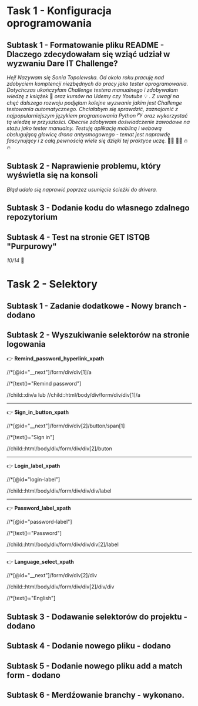 # **Task 1 - Konfiguracja oprogramowania** 
## Subtask 1 - Formatowanie pliku README - Dlaczego zdecydowałam się wziąć udział w wyzwaniu Dare IT Challenge?
*Hej! Nazywam się Sonia Topolewska. Od około roku pracuję nad zdobyciem komptencji niezbędnych do pracy jako tester oprogramowania. Dotychczas ukończyłam Challenge testera manualnego i zdobywałam wiedzę z książek* :closed_book: *oraz kursów na Udemy czy Youtube* :bulb: *. Z uwagi na chęć dalszego rozwoju podjęłam kolejne wyzwanie jakim jest Challenge testowania automatycznego. Chciałabym się sprawdzić, zaznajomić z najpopularniejszym językiem programowania Python <code><img width="15" src="https://user-images.githubusercontent.com/25181517/183423507-c056a6f9-1ba8-4312-a350-19bcbc5a8697.png" alt="Python" title="Python"/></code> oraz wykorzystać tą wiedzę w przyszłości. Obecnie zdobywam doświadczenie zawodowe na stażu jako tester manualny. Testuję aplikację mobilną i webową obsługującą głowicę drona antysmogowego - temat jest naprawdę fascynujący i z całą pewnością wiele się dzięki tej praktyce uczę.* :rocket::rocket: :muscle::muscle: :fire: :fire:
## Subtask 2 - Naprawienie problemu, który wyświetla się na konsoli 
*Błąd udało się naprawić poprzez usunięcie ścieżki do drivera.* 
## Subtask 3 - Dodanie kodu do własnego zdalnego repozytorium 
## Subtask 4 - Test na stronie GET ISTQB "Purpurowy"
*10/14* :muscle:

# **Task 2 - Selektory** 
## Subtask 1 - Zadanie dodatkowe - Nowy branch - dodano
## Subtask 2 - Wyszukiwanie selektorów na stronie logowania

:point_right: **Remind_password_hyperlink_xpath**

//*[@id="__next"]/form/div/div[1]/a

//*[text()="Remind password"]

//child::div/a lub //child::html/body/div/form/div/div[1]/a

________________________________________________________________

:point_right: **Sign_in_button_xpath**

//*[@id="__next"]/form/div/div[2]/button/span[1]

//*[text()="Sign in"]

//child::html/body/div/form/div/div[2]/buton
________________________________________________________________

:point_right: **Login_label_xpath**

//*[@id="login-label"]


//child::html/body/div/form/div/div/div/label

________________________________________________________________
:point_right: **Password_label_xpath**

//*[@id="password-label"]

//*[text()="Password"]

//child::html/body/div/form/div/div/div[2]/label
________________________________________________________________

:point_right: **Language_select_xpath**

//*[@id="__next"]/form/div/div[2]/div

//child::html/body/div/form/div/div[2]/div/div

//*[text()="English"]

## Subtask 3 - Dodawanie selektorów do projektu - dodano
## Subtask 4 - Dodanie nowego pliku - dodano
## Subtask 5 - Dodanie nowego pliku add a match form - dodano
## Subtask 6 - Merdźowanie branchy - wykonano.